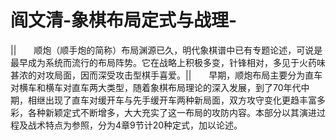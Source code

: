 # 阎文清-象棋布局定式与战理-

||　　顺炮（顺手炮的简称）布局渊源已久，明代象棋谱中已有专题论述，可说是最早成为系统而流行的布局阵势。它在战略上积极多变，针锋相对，多见于火药味甚浓的对攻局面，因而深受攻击型棋手喜爱。||　　早期，顺炮布局主要分为直车对横车和横车对直车两大类型，随着象棋布局理论的深入发展，到了70年代中期，相继出现了直车对缓开车与先手缓开车两种新局面，双方攻守变化更趋丰富多彩，各种新颖定式不断增多，大大充实了这一布局的攻防内容。本部分以其演进过程及战术特点为参照，分为4章9节计20种定式，加以论述。